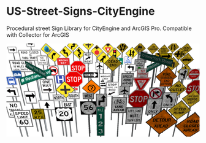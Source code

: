 # US-Street-Signs-CityEngine
Procedural street Sign Library for CityEngine and ArcGIS Pro. Compatible with Collector for ArcGIS

![alt text](signs_image.png)

